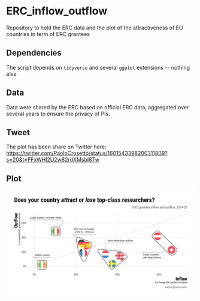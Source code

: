 # ERC_inflow_outflow

Repository to hold the ERC data and the plot of the attractiveness of EU countries in term of ERC grantees

## Dependencies

The script depends on `tidyverse` and several `ggplot` extensions -- nothing else

## Data

Data were shared by the ERC based on official ERC data, aggregated over several years to ensure the privacy of PIs.

## Tweet

The plot has been share on Twitter here: <https://twitter.com/PaoloCrosetto/status/1601543398200311809?s=20&t=FFxWHl2U2w82rdXMsbI8Tw>

## Plot

![](ERC.png)
